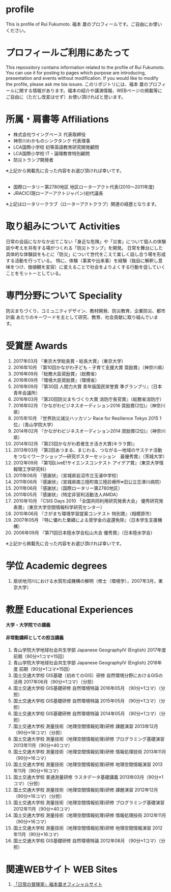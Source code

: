 # profile
This is profile of Rui Fukumoto. 福本 塁のプロフィールです。ご自由にお使いください。
<h1>プロフィールご利用にあたって</h1>
This repoository contains information related to the profile of Rui Fukumoto. You can use it for posting to pages which purpose are introducing, presentation and events without modification. If you would like to modify the profile, please ask me bia issues.
このリポジトリには、福本 塁のプロフィールに関する情報があります。福本の紹介や講演情報、WEBページの掲載等にご自由に（ただし改変はせず）お使い頂ければと思います。
</br>
<h1>所属・肩書等 Affiliations</h1>
<ul>
<!--<li>長岡造形大学造形学部建築・環境デザイン学科 助教（2018年4月より勤務予定）-->
<li>株式会社ウイングベース 代表取締役
<li>神奈川わかものシンクタンク 代表理事
<li>LCA国際小学校 初等英語教育研究開発顧問
<li>LCA国際小学校 IT・論理教育特別顧問
<li>防災トランプ開発者
</ul>
※上記から掲載先に合った内容をお選び頂ければ幸いです。
</br></br>
<ul>
<li>国際ロータリー第2780地区 地区ローターアクト代表(2010～2011年度)
<li>JRACIC(現ローアーアクトジャパン)初代議長  
</ul>
※上記はロータリークラブ（ローターアクトクラブ）関連の経歴となります。
</br>
<h1>取り組みについて Activities</h1>
日常の会話になかなか出てこない「身近な危険」や「災害」について個人の体験談や考えを共有する場がつくれる「防災トランプ」を開発。
日常を舞台にした具体的な体験談をもとに「防災」について世代をこえて楽しく話し合う場を形成する活動を行っている。
特に、体験（事実や出来事）を経験（独自に解釈し意味をつけ、価値観を変容）に変えることで社会をよりよくする行動を促していくことをモットーとしている。
</br>
<h1>専門分野について Speciality</h1>
防災まちづくり、コミュニティデザイン、教材開発、防災教育、企業防災、都市計画
あたりのキーワードを主として研究、教育、社会貢献に取り組んでいます。
</br>
<h1>受賞歴 Awards</h1>
<ol>
<li>2017年03月	『東京大学総長賞・総長大賞』（東京大学）
<li>2016年10月	『第10回かながわ子ども・子育て支援大賞 奨励賞』（神奈川県）
<li>2016年09月	『総務大臣奨励賞』（総務省）
<li>2016年09月	『環境大臣奨励賞』（環境省）
<li>2016年09月	『第30回 人間力大賞 青年版国民栄誉賞 準グランプリ』（日本青年会議所）
<li>2016年03月	『第20回防災まちづくり大賞 消防庁長官賞』（総務省消防庁）
<li>2016年02月	『かながわビジネスオーディション2016 奨励賞(2位)』（神奈川県）
<li>2015年10月	『世界防災減災ハッカソン Race for Resilience Tokyo 2015 1位』（青山学院大学）
<li>2014年02月	『かながわビジネスオーディション2014 奨励賞(2位)』（神奈川県）
<li>2014年02月	『第23回かながわ若者生き活き大賞(キララ賞)』
<li>2013年03月	『第2回あつまる、まじわる、つながる―地域のサステナ活動をつなぐワークショップ―研究ポスターセッション　最優秀賞』（茨城大学）
<li>2012年09月	『第1回LiveE!サイエンスコンテスト アイデア賞』（東京大学情報理工学研究科）
<li>2011年06月	『感謝状』（宮城県岩沼市立玉浦中学校）
<li>2011年06月	『感謝状』（宮城県南三陸町南三陸診療所※旧公立志津川病院）
<li>2011年06月	『感謝状』（国際ロータリー第2780地区）
<li>2011年05月	『感謝状』（特定非営利活動法人AMDA）
<li>2010年10月	『CSIS Days 2010 「全国共同利用研究発表大会」 優秀研究発表賞』（東京大学空間情報科学研究センター）
<li>2010年06月	『さがまち環境学習提案コンテスト 特別賞』（相模原市）
<li>2007年05月	『特に優れた業績による奨学金の返還免除』（日本学生支援機構）
<li>2006年09月	『第71回日本陸水学会松山大会 優秀賞』（日本陸水学会）
</ol>
※上記から掲載先に合った内容をお選び頂ければ幸いです。
<h1>学位 Academic degrees</h1>
<ol>
<!--<li>地域の自律的な復旧に寄与する企業に関する研究（博士（工学），2018年取得予定，東京大学）-->
<li>扇状地河川における水質形成機構の解明（修士（環境学），2007年3月，東京大学）
</ol>
<h1>教歴 Educational Experiences</h1>
<h4>大学・大学院での講義</h4>
<ol>
<!--<li>長岡造形大学造形学部建築・環境デザイン学科-->
</ol>
<h4>非常勤講師としての担当講義</h4>
<ol>
<li>青山学院大学地球社会共生学部 Japanese GeographyⅣ (English) 2017年度 前期（90分×1コマ×15回）
<li>青山学院大学地球社会共生学部 Japanese GeographyⅣ (English) 2016年度 前期（90分×1コマ×15回）
<li>国土交通大学校 GIS基礎〔初めてのGIS〕研修 自然環境分野におけるGISの活用 2017年06月（90分×1コマ）（分担）
<li>国土交通大学校 GIS基礎研修 自然環境特論 2016年05月	（90分×1コマ）（分担）
<li>国土交通大学校 GIS基礎研修 自然環境特論 2015年05月	（90分×1コマ）（分担）
<li>国土交通大学校 GIS基礎研修 自然環境特論 2014年05月	（90分×1コマ）（分担）
<li>国土交通大学校 測量技術（地理空間情報処理)研修 課題演習 2013年12月（90分×16コマ）（分担）
<li>国土交通大学校 測量技術（地理空間情報処理)研修 プログラミング基礎演習 2013年11月（90分×40コマ）
<li>国土交通大学校 測量技術（地理空間情報処理)研修 情報処理技術 2013年11月（90分×16コマ）
<li>国土交通大学校 測量技術（地理空間情報処理)研修 地理空間情報演習 2013年11月（90分×16コマ）
<li>国土交通大学校 普通測量研修 ラスタデータ基礎講義 2013年03月（90分×1コマ）（分担）
<li>国土交通大学校 測量技術（地理空間情報処理)研修 課題演習 2012年12月（90分×16コマ）（分担）
<li>国土交通大学校 測量技術（地理空間情報処理)研修 プログラミング基礎演習 2012年11月（90分×40コマ）
<li>国土交通大学校 測量技術（地理空間情報処理)研修 情報処理技術 2012年11月（90分×16コマ）
<li>国土交通大学校 測量技術（地理空間情報処理)研修 地理空間情報演習 2012年11月（90分×16コマ）
<li>国土交通大学校 GIS基礎研修 自然環境特論 2012年08月	（90分×1コマ）（分担）
</ol>
<h1>関連WEBサイト WEB Sites</h1>
<ol>
<li><a href="http://rui.jp.net" target="blank">「日常の冒険家」福本塁オフィシャルサイト</a>
</ol>
